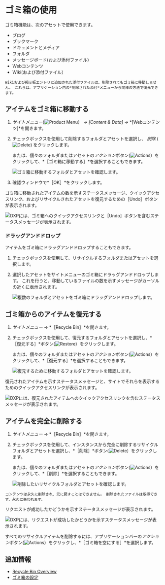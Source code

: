# ゴミ箱の使用

ゴミ箱機能は、次のアセットで使用できます。

* ブログ
* ブックマーク
* ドキュメントとメディア
* フォルダ
* メッセージボード(および添付ファイル）
* Webコンテンツ
* Wiki(および添付ファイル）

```{note}
Wikiおよび掲示板エントリに追加された添付ファイルは、削除されてもゴミ箱に移動しません。 これらは、アプリケーション内の*削除された添付*メニューから同様の方法で復元できます。
```

## アイテムをゴミ箱に移動する

1. *サイトメニュー*(![Product Menu](../../images/icon-product-menu.png)） &rarr; *[Content & Data]* &rarr; *[Webコンテンツ]*を開きます。

1. チェックボックスを使用して削除するフォルダとアセットを選択し、 *削除* (![Delete](../../images/icon-app-trash.png)) をクリックします。

   または、個々のフォルダまたはアセットの*アクション*ボタン(![Actions](../../images/icon-actions.png)）をクリックして、*［ゴミ箱に移動する］*を選択することもできます。

   ![ゴミ箱に移動するフォルダとアセットを確認します。](./using-the-recycle-bin/images/02.png)

1. 確認ウィンドウで*［OK］*をクリックします。

ゴミ箱に移動されたアイテムの数を示すステータスメッセージ、クイックアクセスリンク、およびリサイクルされたアセットを復元するための［Undo］ボタンが表示されます。

   ![DXPには、ゴミ箱へのクイックアクセスリンクと［Undo］ボタンを含むステータスメッセージが表示されます。 ](./using-the-recycle-bin/images/03.png)

### ドラッグアンドドロップ

アイテムをゴミ箱にドラッグアンドドロップすることもできます。

1. チェックボックスを使用して、リサイクルするフォルダまたはアセットを選択します。

1. 選択したアセットをサイトメニューのゴミ箱にドラッグアンドドロップします。 これを行うと、移動しているファイルの数を示すメッセージがカーソルの近くに表示されます。

   ![複数のフォルダとアセットをゴミ箱にドラッグアンドドロップします。](./using-the-recycle-bin/images/04.png)

## ゴミ箱からのアイテムを復元する

1. *サイトメニュー* &rarr; *［Recycle Bin］*を開きます。

1. チェックボックスを使用して、復元するフォルダとアセットを選択し、*［復元する］*ボタン(![Restore](../../images/icon-restore.png)）をクリックします。

   または、個々のフォルダまたはアセットの*アクション*ボタン(![Actions](../../images/icon-actions.png)）をクリックして、*［復元する］*を選択することもできます。

   ![復元するために移動するフォルダとアセットを確認します。](./using-the-recycle-bin/images/05.png)

復元されたアイテムを示すステータスメッセージと、サイトでそれらを表示するためのクイックアクセスリンクが表示されます。

![DXPには、復元されたアイテムへのクイックアクセスリンクを含むステータスメッセージが表示されます。](./using-the-recycle-bin/images/06.png)

## アイテムを完全に削除する

1. *サイトメニュー* &rarr; *［Recycle Bin］*を開きます。

1. チェックボックスを使用して、インスタンスから完全に削除するリサイクルフォルダとアセットを選択し、*［削除］*ボタン(![Delete](../../images/icon-delete.png)）をクリックします。

   または、個々のフォルダまたはアセットの*アクション*ボタン(![Actions](../../images/icon-actions.png)）をクリックして、*［削除］*を選択することもできます。

   ![削除したいリサイクルフォルダとアセットを確認します。](./using-the-recycle-bin/images/07.png)

```{important}
コンテンツは永久に削除され、元に戻すことはできません。 削除されたファイルは取得できず、永久に失われます。
```

リクエストが成功したかどうかを示すステータスメッセージが表示されます。

![DXPには、リクエストが成功したかどうかを示すステータスメッセージが表示されます。](./using-the-recycle-bin/images/08.png)

すべてのリサイクルアイテムを削除するには、アプリケーションバーの*アクション*ボタン(![Actions](../../images/icon-actions.png)）をクリックし、*［ゴミ箱を空にする］*を選択します。

## 追加情報

* [Recycle Bin Overview](./recycle-bin-overview.md)
* [ゴミ箱の設定](./configuring-the-recycle-bin.md)
